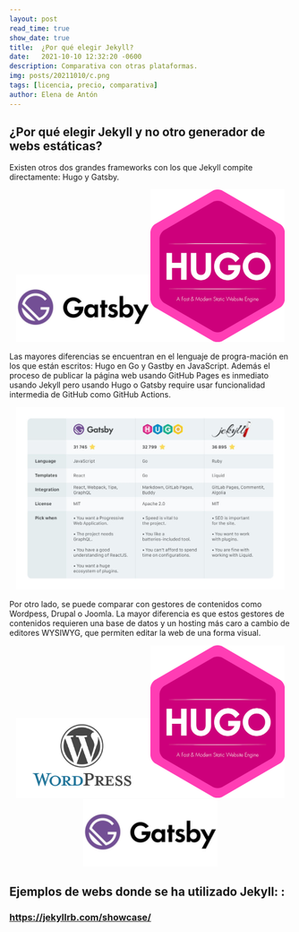 ```yaml
---
layout: post
read_time: true
show_date: true
title:  ¿Por qué elegir Jekyll?
date:   2021-10-10 12:32:20 -0600
description: Comparativa con otras plataformas.
img: posts/20211010/c.png 
tags: [licencia, precio, comparativa]
author: Elena de Antón
---
```

## ¿Por qué elegir Jekyll y no otro generador de webs estáticas?

Existen otros dos grandes frameworks con los que Jekyll compite directamente: Hugo y Gatsby. 
<center><img src="./assets/img/posts/20211010/gatsby.jpeg" width="240px"><img src="./assets/img/posts/20211010/hugo.png" width="240px"></center>

Las mayores diferencias se encuentran en el lenguaje de progra-mación en los que están escritos: Hugo en Go y Gastby en JavaScript. 
Además el proceso de publicar la página web usando GitHub Pages es inmediato usando Jekyll pero usando Hugo o Gatsby require usar funcionalidad intermedia de GitHub como GitHub Actions. 

<center><img src="./assets/img/posts/20211010/comparativa.jpg" width="480px"></center>

Por otro lado, se puede comparar con gestores de contenidos como Wordpess, Drupal o Joomla. La mayor diferencia es que estos gestores de contenidos requieren una base de datos y un hosting más caro a cambio de editores WYSIWYG, que permiten editar la web de una forma visual.

<center><img src="./assets/img/posts/20211010/wp.png" width="240px"><img src="./assets/img/posts/20211010/hugo.png" width="240px"><img src="./assets/img/posts/20211010/gatsby.jpeg" width="240px"></center>


## Ejemplos de webs donde se ha utilizado Jekyll: : 

### https://jekyllrb.com/showcase/


